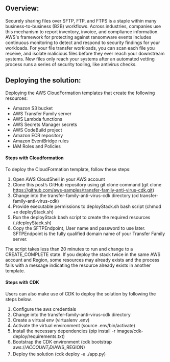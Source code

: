 ## Overview:

Securely sharing files over SFTP, FTP, and FTPS is a staple within many business-to-business (B2B)
workflows. Across industries, companies use this mechanism to report inventory, invoice, and
compliance information. AWS's framework for protecting against ransomware events includes
continuous monitoring to detect and respond to security findings for your workloads. For your file
transfer workloads, you can scan each file you receive, and isolate malicious files before they ever reach
your downstream systems. New files only reach your systems after an automated vetting process runs a
series of security tooling, like antivirus checks.

## Deploying the solution:

Deploying the AWS CloudFormation templates that create the following resources: 
- Amazon S3 bucket
- AWS Transfer Family server
- AWS Lambda functions
- AWS Secrets Manager secrets
- AWS CodeBuild project
- Amazon ECR repository
- Amazon EventBridge rules
- IAM Roles and Policies

#### Steps with Cloudformation
To deploy the CloudFormation template, follow these steps:
1. Open AWS CloudShell in your AWS account
2. Clone this post’s GitHub repository using git clone command (git clone https://github.com/aws-samples/transfer-family-anti-virus-cdk.git)
3. Change into the transfer-family-anti-virus-cdk directory (cd transfer-family-anti-virus-cdk)
4. Provide executable permissions to deployStack.sh bash script (chmod +x deployStack.sh)
5. Run the deployStack bash script to create the required resources (./deployStack.sh)
6. Copy the SFTPEndpoint, User name and password to use later. SFTPEndpoint is the fully qualified domain name of your Transfer Family server.
    
The script takes less than 20 minutes to run and change to a CREATE_COMPLETE state. If you deploy the stack twice in the same AWS account and Region, some resources may already exists and the process fails with a message indicating the resource already exists in another template.

#### Steps with CDK
Users can also make use of CDK to deploy the solution by following the steps below.
 1.	Configure the aws credentials
 2.	Change into the transfer-family-anti-virus-cdk directory
 3.	Create a virtual env (virtualenv .env)
 4.	Activate the virtual environment (source .env/bin/activate)
 5.	Install the necessary dependencies (pip install -r images/cdk-deploy/requirements.txt)
 6.	Bootstrap the CDK environment (cdk bootstrap aws://$ACCOUNT_ID/$AWS_REGION)
 7.  Deploy the solution (cdk deploy -a ./app.py)


